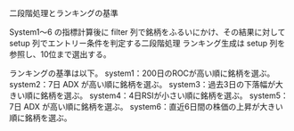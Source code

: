 二段階処理とランキングの基準

System1〜6 の指標計算後に filter 列で銘柄をふるいにかけ、その結果に対して setup 列でエントリー条件を判定する二段階処理
ランキング生成は setup 列を参照し、10位まで選出する。

ランキングの基準は以下。
system1：200日のROCが高い順に銘柄を選ぶ。
system2：7日 ADX が高い順に銘柄を選ぶ。
system3：過去3日の下落幅が大きい順に銘柄を選ぶ。
system4：4日RSIが小さい順に銘柄を選ぶ。
system5：7日 ADX が高い順に銘柄を選ぶ。
system6：直近6日間の株価の上昇が大きい順に銘柄を選ぶ。
